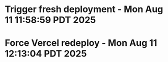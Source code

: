 # Trigger fresh deployment - Mon Aug 11 11:58:59 PDT 2025
# Force Vercel redeploy - Mon Aug 11 12:13:04 PDT 2025
